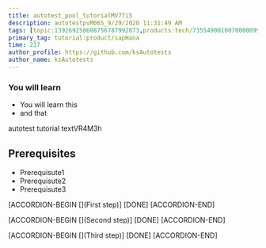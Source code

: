 ```yaml
---
title: autotest_pool_tutorialMV77i5
description: autotestpvM06S_9/29/2020 11:31:49 AM
tags: [topic:139269250608756787992873,products:tech/73554900100700000996,tutorial:experience/advanced]
primary_tag: tutorial:product/sapHana
time: 217
author_profile: https://github.com/ksAutotests
author_name: ksAutotests
---
```

### You will learn
- You will learn this
- and that

autotest tutorial textVR4M3h

## Prerequisites
- Prerequisute1
- Prerequisute2
- Prerequisute3

[ACCORDION-BEGIN [](First step)]
[DONE]
[ACCORDION-END]

[ACCORDION-BEGIN [](Second step)]
[DONE]
[ACCORDION-END]

[ACCORDION-BEGIN [](Third step)]
[DONE]
[ACCORDION-END]

